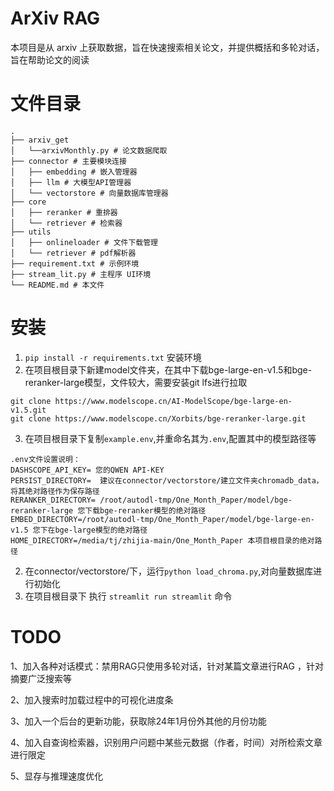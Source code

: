 # ArXiv RAG

本项目是从 arxiv 上获取数据，旨在快速搜索相关论文，并提供概括和多轮对话，旨在帮助论文的阅读

# 文件目录

```
.
├── arxiv_get
│   └──arxivMonthly.py # 论文数据爬取
├── connector # 主要模块连接
│   ├── embedding # 嵌入管理器
│   ├── llm # 大模型API管理器
│   └── vectorstore # 向量数据库管理器
├── core
│   ├── reranker # 重排器
│   └── retriever # 检索器
├── utils
│   ├── onlineloader # 文件下载管理
│   └── retriever # pdf解析器
├── requirement.txt # 示例环境
├── stream_lit.py # 主程序 UI环境
└── README.md # 本文件
```

# 安装
1. `pip install -r requirements.txt` 安装环境
3. 在项目根目录下新建model文件夹，在其中下载bge-large-en-v1.5和bge-reranker-large模型，文件较大，需要安装git lfs进行拉取
```
git clone https://www.modelscope.cn/AI-ModelScope/bge-large-en-v1.5.git
git clone https://www.modelscope.cn/Xorbits/bge-reranker-large.git
```
3. 在项目根目录下复制`example.env`,并重命名其为`.env`,配置其中的模型路径等
```
.env文件设置说明：
DASHSCOPE_API_KEY= 您的QWEN API-KEY
PERSIST_DIRECTORY=  建议在connector/vectorstore/建立文件夹chromadb_data，将其绝对路径作为保存路径
RERANKER_DIRECTORY= /root/autodl-tmp/One_Month_Paper/model/bge-reranker-large 您下载bge-reranker模型的绝对路径
EMBED_DIRECTORY=/root/autodl-tmp/One_Month_Paper/model/bge-large-en-v1.5 您下在bge-large模型的绝对路径
HOME_DIRECTORY=/media/tj/zhijia-main/One_Month_Paper 本项目根目录的绝对路径
```
2. 在connector/vectorstore/下，运行`python load_chroma.py`,对向量数据库进行初始化
4. 在项目根目录下 执行 `streamlit run streamlit` 命令


# TODO

1、加入各种对话模式：禁用RAG只使用多轮对话，针对某篇文章进行RAG ，针对摘要广泛搜索等

2、加入搜索时加载过程中的可视化进度条

3、加入一个后台的更新功能，获取除24年1月份外其他的月份功能

4、加入自查询检索器，识别用户问题中某些元数据（作者，时间）对所检索文章进行限定

5、显存与推理速度优化
